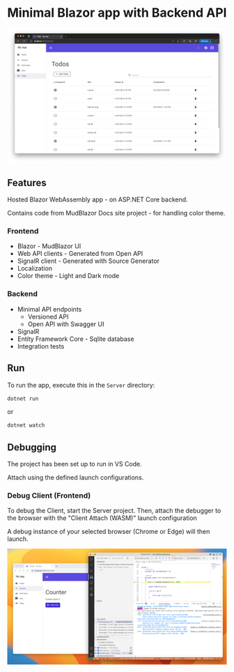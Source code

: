 ﻿# Minimal Blazor app with Backend API

![Todos](/Screenshots/Todos.png)

## Features

Hosted Blazor WebAssembly app - on ASP.NET Core backend.

Contains code from MudBlazor Docs site project - for handling color theme.

### Frontend
* Blazor - MudBlazor UI
* Web API clients - Generated from Open API
* SignalR client - Generated with Source Generator
* Localization
* Color theme - Light and Dark mode

### Backend
* Minimal API endpoints
  * Versioned API
  * Open API with Swagger UI
* SignalR
* Entity Framework Core - Sqlite database
* Integration tests

## Run

To run the app, execute this in the ``Server`` directory:

```csharp
dotnet run
```

or

```csharp
dotnet watch
```

## Debugging

The project has been set up to run in VS Code.

Attach using the defined launch configurations.

### Debug Client (Frontend)

To debug the Client, start the Server project.
Then, attach the debugger to the browser with the "Client Attach (WASM)" launch configuration

A debug instance of your selected browser (Chrome or Edge) will then launch.

![Debug Client](/Screenshots/DebugClient.png)

